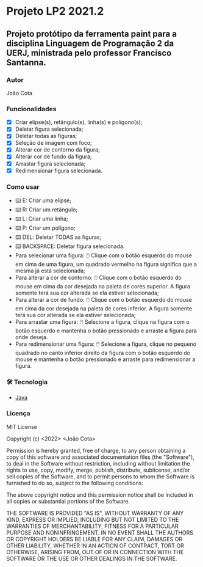 # Projeto LP2 2021.2

## Projeto protótipo da ferramenta paint para a disciplina Linguagem de Programação 2 da UERJ, ministrada pelo professor Francisco Santanna.

### Autor 

João Cota

### Funcionalidades

- [x] Criar elipse(s), retângulo(s), linha(s) e polígono(s);
- [x] Deletar figura selecionada;
- [x] Deletar todas as figuras;
- [x] Seleção de imagem com foco;
- [x] Alterar cor de contorno da figura;
- [x] Alterar cor de fundo da figura;
- [x] Arrastar figura selecionada;
- [x] Redimensionar figura selecionada.

### Como usar

- :keyboard: E: Criar uma elipse;
- :keyboard: R: Criar um retângulo;
- :keyboard: L: Criar uma linha;
- :keyboard: P: Criar um polígono;
- :keyboard: DEL: Deletar TODAS as figuras;
- :keyboard: BACKSPACE: Deletar figura selecionada.
- Para selecionar uma figura: :computer_mouse: Clique com o botão esquerdo do mouse em cima de uma figura, um quadrado vermelho na figura significa que a mesma já está selecionada;
- Para alterar a cor de contorno: :computer_mouse: Clique com o botão esquerdo do mouse em cima da cor desejada na paleta de cores superior. A figura somente terá sua cor alterada se ela estiver selecionada;
- Para alterar a cor de fundo: :computer_mouse: Clique com o botão esquerdo do mouse em cima da cor desejada na paleta de cores inferior. A figura somente terá sua cor alterada se ela estiver selecionada;
- Para arrastar uma figura: :computer_mouse: Selecione a figura, clique na figura com o botão esquerdo e mantenha o botão pressionado e arraste a figura para onde deseja.
- Para redimensionar uma figura: :computer_mouse: Selecione a figura, clique no pequeno quadrado no canto inferior direito da figura com o botão esquerdo do mouse e mantenha o botão pressionado e arraste para redimensionar a figura.

### 🛠 Tecnologia

- [Java](https://www.oracle.com/java/technologies/downloads/)

### Licença

MIT License

Copyright (c) <2022> <João Cota>

Permission is hereby granted, free of charge, to any person obtaining a copy
of this software and associated documentation files (the "Software"), to deal
in the Software without restriction, including without limitation the rights
to use, copy, modify, merge, publish, distribute, sublicense, and/or sell
copies of the Software, and to permit persons to whom the Software is
furnished to do so, subject to the following conditions:

The above copyright notice and this permission notice shall be included in all
copies or substantial portions of the Software.

THE SOFTWARE IS PROVIDED "AS IS", WITHOUT WARRANTY OF ANY KIND, EXPRESS OR
IMPLIED, INCLUDING BUT NOT LIMITED TO THE WARRANTIES OF MERCHANTABILITY,
FITNESS FOR A PARTICULAR PURPOSE AND NONINFRINGEMENT. IN NO EVENT SHALL THE
AUTHORS OR COPYRIGHT HOLDERS BE LIABLE FOR ANY CLAIM, DAMAGES OR OTHER
LIABILITY, WHETHER IN AN ACTION OF CONTRACT, TORT OR OTHERWISE, ARISING FROM,
OUT OF OR IN CONNECTION WITH THE SOFTWARE OR THE USE OR OTHER DEALINGS IN THE
SOFTWARE.